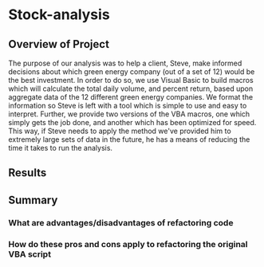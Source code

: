 # Stock-analysis

## Overview of Project
The purpose of our analysis was to help a client, Steve, make informed decisions about which green energy company (out of a set of 12) would be the best investment. In order to do so, we use Visual Basic to build macros which will calculate the total daily volume, and percent return, based upon aggregate data of the 12 different green energy companies. We format the information so Steve is left with a tool which is simple to use and easy to interpret. Further, we provide two versions of the VBA macros, one which simply gets the job done, and another which has been optimized for speed. This way, if Steve needs to apply the method we've provided him to extremely large sets of data in the future, he has a means of reducing the time it takes to run the analysis.

## Results

## Summary

### What are advantages/disadvantages of refactoring code

### How do these pros and cons apply to refactoring the original VBA script



